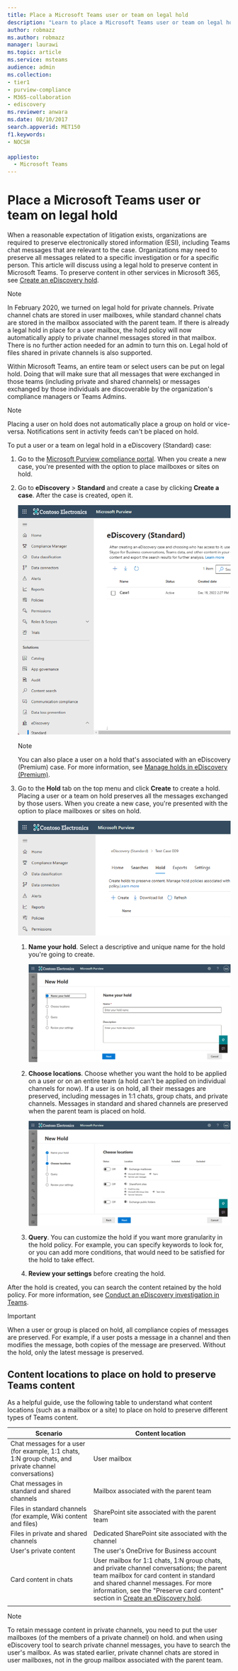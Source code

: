 ```yaml
---
title: Place a Microsoft Teams user or team on legal hold
description: "Learn to place a Microsoft Teams user or team on legal hold using the Microsoft Purview compliance portal and learn what needs a legal hold based on data requirements."
author: robmazz
ms.author: robmazz
manager: laurawi
ms.topic: article
ms.service: msteams
audience: admin
ms.collection:
- tier1
- purview-compliance
- M365-collaboration
- ediscovery
ms.reviewer: anwara
ms.date: 08/10/2017
search.appverid: MET150
f1.keywords:
- NOCSH

appliesto: 
  - Microsoft Teams
---
```


# Place a Microsoft Teams user or team on legal hold

When a reasonable expectation of litigation exists, organizations are required to preserve electronically stored information (ESI), including Teams chat messages that are relevant to the case. Organizations may need to preserve all messages related to a specific investigation or for a specific person. This article will discuss using a legal hold to preserve content in Microsoft Teams. To preserve content in other services in Microsoft 365, see [Create an eDiscovery hold](/microsoft-365/compliance/create-ediscovery-holds).

> [!NOTE]
> In February 2020, we turned on legal hold for private channels. Private channel chats are stored in user mailboxes, while standard channel chats are stored in the mailbox associated with the parent team. If there is already a legal hold in place for a user mailbox, the hold policy will now automatically apply to private channel messages stored in that mailbox. There is no further action needed for an admin to turn this on. Legal hold of files shared in private channels is also supported.

Within Microsoft Teams, an entire team or select users can be put on legal hold. Doing that will make sure that all messages that were exchanged in those teams (including private and shared channels) or messages exchanged by those individuals are discoverable by the organization's compliance managers or Teams Admins.

> [!NOTE]
> Placing a user on hold does not automatically place a group on hold or vice-versa.
> Notifications sent in activity feeds can't be placed on hold.

To put a user or a team on legal hold in a eDiscovery (Standard) case:

1. Go to the [Microsoft Purview compliance portal](https://compliance.microsoft.com). When you create a new case, you're presented with the option to place mailboxes or sites on hold.

1. Go to **eDiscovery** > **Standard** and create a case by clicking **Create a case**. After the case is created, open it.
  
   ![Microsoft Teams eDiscovery tab is selected, showing the Create a case button.](media/LegalHold1.png)

   > [!NOTE]
   > You can also place a user on a hold that's associated with an eDiscovery (Premium) case. For more information, see [Manage holds in eDiscovery (Premium)](/microsoft-365/compliance/managing-holds).

1. Go to the **Hold** tab on the top menu and click **Create** to create a hold. Placing a user or a team on hold preserves all the messages exchanged by those users. When you create a new case, you're presented with the option to place mailboxes or sites on hold.

   ![An image showing the Holds tab selected, and the Create button underneath.](media/LegalHold2.png)

   1. **Name your hold**. Select a descriptive and unique name for the hold you're going to create.
  
       ![This screenshot shows the Name your hold tab, where you can enter in a name and description for the hold you are creating.](media/LegalHold3.png)

   1. **Choose locations**. Choose whether you want the hold to be applied on a user or on an entire team (a hold can't be applied on individual channels for now). If a user is on hold, all their messages are preserved, including messages in 1:1 chats, group chats, and private channels. Messages in standard and shared channels are preserved when the parent team is placed on hold.

      ![Choose the data locations that you want to place on hold.](media/LegalHold4.png)

   1. **Query**. You can customize the hold if you want more granularity in the hold policy. For example, you can specify keywords to look for, or you can add more conditions, that would need to be satisfied for the hold to take effect.

   1. **Review your settings** before creating the hold.

After the hold is created, you can search the content retained by the hold policy. For more information, see [Conduct an eDiscovery investigation in Teams](eDiscovery-investigation.md).

> [!IMPORTANT]
> When a user or group is placed on hold, all compliance copies of messages are preserved. For example, if a user posts a message in a channel and then modifies the message, both copies of the message are preserved. Without the hold, only the latest message is preserved.

## Content locations to place on hold to preserve Teams content

As a helpful guide, use the following table to understand what content locations (such as a mailbox or a site) to place on hold to preserve different types of Teams content.

|Scenario  |Content location  |
|---------|---------|
|Chat messages for a user (for example, 1:1 chats, 1:N group chats, and private channel conversations)     |User mailbox         |
|Chat messages in standard and shared channels    |Mailbox associated with the parent team         |
|Files in standard channels (for example, Wiki content and files)     |SharePoint site associated with the parent team        |
|Files in private and shared channels     |Dedicated SharePoint site associated with the channel
|User's private content     |The user's OneDrive for Business account       |
|Card content in chats|User mailbox for 1:1 chats, 1:N group chats, and private channel conversations; the parent team mailbox for card content in standard and shared channel messages. For more information, see the "Preserve card content" section in [Create an eDiscovery hold](/microsoft-365/compliance/create-ediscovery-holds#preserve-card-content).|
|||

> [!NOTE]
> To retain message content in private channels, you need to put the user mailboxes (of the members of a private channel) on hold. and when using eDiscovery tool to search private channel messages, you have to search the user's mailbox. As was stated earlier, private channel chats are stored in user mailboxes, not in the group mailbox associated with the parent team.
